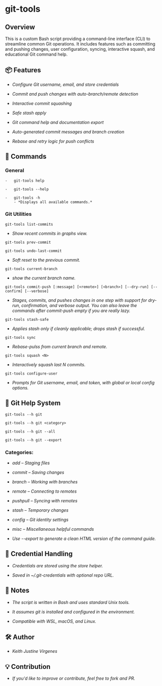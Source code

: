 # git-tools

## Overview

This is a custom Bash script providing a command-line interface (CLI) to streamline common Git operations. It includes features such as committing and pushing changes, user configuration, syncing, interactive squash, and educational Git command help.


## 📦 Features

-   *Configure Git username, email, and store credentials*

-   *Commit and push changes with auto-branch/remote detection*

-   *Interactive commit squashing*

-   *Safe stash apply*

-   *Git command help and documentation export*

-   *Auto-generated commit messages and branch creation*

-   *Rebase and retry logic for push conflicts*


## 📖 Commands

### General

    -   git-tools help

    -   git-tools --help

    -   git-tools -h
        - *Displays all available commands.*

### Git Utilities

    git-tools list-commits
    
-    *Show recent commits in graphs view.*

    git-tools prev-commit

    git-tools undo-last-commit

-    *Soft reset to the previous commit.*

    git-tools current-branch

-    *show the current branch name.*

    git-tools commit-push [:message] [<remote>] [<branch>] [--dry-run] [--confirm] [--verbose]
        
-    *Stages, commits, and pushes changes in one step with support for dry-run, confirmation, and verbose output. You can also leave the commands after commit-push empty if you are really lazy.*

    git-tools stash-safe

-    *Applies stash only if cleanly applicable; drops stash if successful.*

    git-tools sync

-    *Rebase-pulss from current branch and remote.*

    git-tools squash <N>

-    *Interactively squash last N commits.*

    git-tools configure-user
    
-    *Prompts for Git username, email, and token, with global or local config options.*


## 📘 Git Help System

    git-tools --h git

    git-tools --h git <category>

    git-tools --h git --all

    git-tools --h git --export


### Categories:

-    *add – Staging files*

-    *commit – Saving changes*

-    *branch – Working with branches*

-    *remote – Connecting to remotes*

-    *pushpull – Syncing with remotes*

-    *stash – Temporary changes*

-    *config – Git identity settings*

-    *misc – Miscellaneous helpful commands*

-    *Use --export to generate a clean HTML version of the command guide.*


## 🔐 Credential Handling

-    *Credentials are stored using the store helper.*

-    *Saved in ~/.git-credentials with optional repo URL.*


## 🧠 Notes

-    *The script is written in Bash and uses standard Unix tools.*

-    *It assumes git is installed and configured in the environment.*

-    *Compatible with WSL, macOS, and Linux.*


## 🛠️ Author

-   *Keith Justine Virgenes*


## 💡 Contribution

-   *If you'd like to improve or contribute, feel free to fork and PR.*
